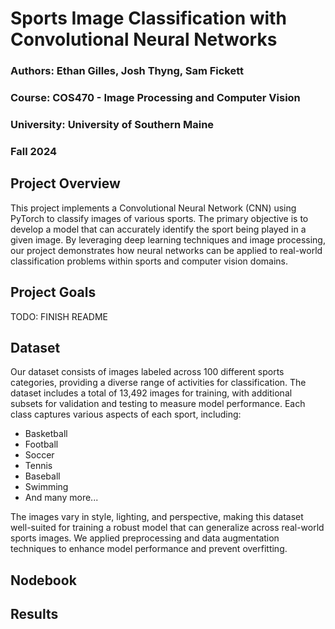 # Sports Image Classification with Convolutional Neural Networks

### Authors: Ethan Gilles, Josh Thyng, Sam Fickett
### Course: COS470 - Image Processing and Computer Vision
### University: University of Southern Maine
### Fall 2024

## Project Overview

This project implements a Convolutional Neural Network (CNN) using PyTorch to classify images 
of various sports. The primary objective is to develop a model that can accurately identify the 
sport being played in a given image. By leveraging deep learning techniques and image processing, 
our project demonstrates how neural networks can be applied to real-world classification problems 
within sports and computer vision domains.

## Project Goals

TODO: FINISH README

## Dataset

Our dataset consists of images labeled across 100 different sports categories, 
providing a diverse range of activities for classification. The dataset includes 
a total of 13,492 images for training, with additional subsets for validation 
and testing to measure model performance. Each class captures various aspects of 
each sport, including:

- Basketball
- Football
- Soccer
- Tennis
- Baseball
- Swimming
- And many more...

The images vary in style, lighting, and perspective, making this dataset 
well-suited for training a robust model that can generalize across real-world 
sports images. We applied preprocessing and data augmentation techniques to 
enhance model performance and prevent overfitting.

## Nodebook

## Results


